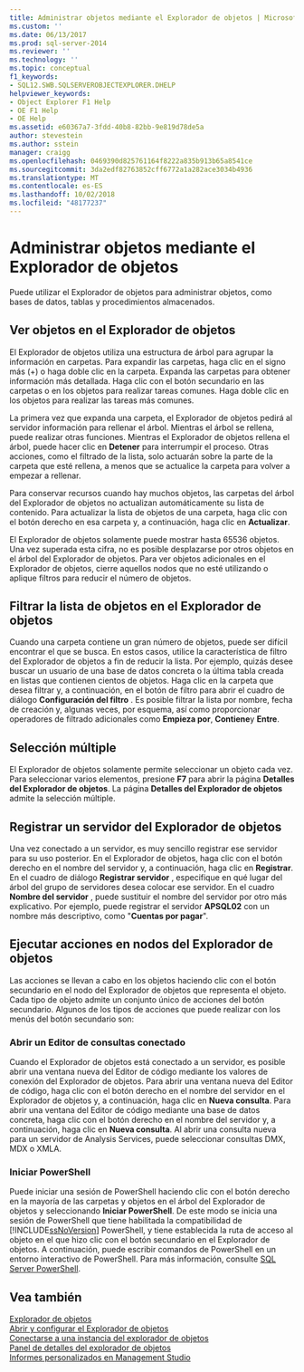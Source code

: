 ```yaml
---
title: Administrar objetos mediante el Explorador de objetos | Microsoft Docs
ms.custom: ''
ms.date: 06/13/2017
ms.prod: sql-server-2014
ms.reviewer: ''
ms.technology: ''
ms.topic: conceptual
f1_keywords:
- SQL12.SWB.SQLSERVEROBJECTEXPLORER.DHELP
helpviewer_keywords:
- Object Explorer F1 Help
- OE F1 Help
- OE Help
ms.assetid: e60367a7-3fdd-40b8-82bb-9e819d78de5a
author: stevestein
ms.author: sstein
manager: craigg
ms.openlocfilehash: 0469390d825761164f8222a835b913b65a8541ce
ms.sourcegitcommit: 3da2edf82763852cff6772a1a282ace3034b4936
ms.translationtype: MT
ms.contentlocale: es-ES
ms.lasthandoff: 10/02/2018
ms.locfileid: "48177237"
---
```

# <a name="manage-objects-by-using-object-explorer"></a>Administrar objetos mediante el Explorador de objetos
  Puede utilizar el Explorador de objetos para administrar objetos, como bases de datos, tablas y procedimientos almacenados.  
  
## <a name="viewing-objects-in-object-explorer"></a>Ver objetos en el Explorador de objetos  
 El Explorador de objetos utiliza una estructura de árbol para agrupar la información en carpetas. Para expandir las carpetas, haga clic en el signo más (+) o haga doble clic en la carpeta. Expanda las carpetas para obtener información más detallada. Haga clic con el botón secundario en las carpetas o en los objetos para realizar tareas comunes. Haga doble clic en los objetos para realizar las tareas más comunes.  
  
 La primera vez que expanda una carpeta, el Explorador de objetos pedirá al servidor información para rellenar el árbol. Mientras el árbol se rellena, puede realizar otras funciones. Mientras el Explorador de objetos rellena el árbol, puede hacer clic en **Detener** para interrumpir el proceso. Otras acciones, como el filtrado de la lista, solo actuarán sobre la parte de la carpeta que esté rellena, a menos que se actualice la carpeta para volver a empezar a rellenar.  
  
 Para conservar recursos cuando hay muchos objetos, las carpetas del árbol del Explorador de objetos no actualizan automáticamente su lista de contenido. Para actualizar la lista de objetos de una carpeta, haga clic con el botón derecho en esa carpeta y, a continuación, haga clic en **Actualizar**.  
  
 El Explorador de objetos solamente puede mostrar hasta 65536 objetos. Una vez superada esta cifra, no es posible desplazarse por otros objetos en el árbol del Explorador de objetos. Para ver objetos adicionales en el Explorador de objetos, cierre aquellos nodos que no esté utilizando o aplique filtros para reducir el número de objetos.  
  
## <a name="filtering-the-list-of-objects-in-object-explorer"></a>Filtrar la lista de objetos en el Explorador de objetos  
 Cuando una carpeta contiene un gran número de objetos, puede ser difícil encontrar el que se busca. En estos casos, utilice la característica de filtro del Explorador de objetos a fin de reducir la lista. Por ejemplo, quizás desee buscar un usuario de una base de datos concreta o la última tabla creada en listas que contienen cientos de objetos. Haga clic en la carpeta que desea filtrar y, a continuación, en el botón de filtro para abrir el cuadro de diálogo **Configuración del filtro** . Es posible filtrar la lista por nombre, fecha de creación y, algunas veces, por esquema, así como proporcionar operadores de filtrado adicionales como **Empieza por**, **Contiene**y **Entre**.  
  
## <a name="multi-select"></a>Selección múltiple  
 El Explorador de objetos solamente permite seleccionar un objeto cada vez. Para seleccionar varios elementos, presione **F7** para abrir la página **Detalles del Explorador de objetos**. La página **Detalles del Explorador de objetos** admite la selección múltiple.  
  
## <a name="register-a-server-from-object-explorer"></a>Registrar un servidor del Explorador de objetos  
 Una vez conectado a un servidor, es muy sencillo registrar ese servidor para su uso posterior. En el Explorador de objetos, haga clic con el botón derecho en el nombre del servidor y, a continuación, haga clic en **Registrar**. En el cuadro de diálogo **Registrar servidor** , especifique en qué lugar del árbol del grupo de servidores desea colocar ese servidor. En el cuadro **Nombre del servidor** , puede sustituir el nombre del servidor por otro más explicativo. Por ejemplo, puede registrar el servidor **APSQL02** con un nombre más descriptivo, como "**Cuentas por pagar**".  
  
## <a name="performing-actions-on-object-explorer-nodes"></a>Ejecutar acciones en nodos del Explorador de objetos  
 Las acciones se llevan a cabo en los objetos haciendo clic con el botón secundario en el nodo del Explorador de objetos que representa el objeto. Cada tipo de objeto admite un conjunto único de acciones del botón secundario. Algunos de los tipos de acciones que puede realizar con los menús del botón secundario son:  
  
### <a name="open-a-connected-query-editor"></a>Abrir un Editor de consultas conectado  
 Cuando el Explorador de objetos está conectado a un servidor, es posible abrir una ventana nueva del Editor de código mediante los valores de conexión del Explorador de objetos. Para abrir una ventana nueva del Editor de código, haga clic con el botón derecho en el nombre del servidor en el Explorador de objetos y, a continuación, haga clic en **Nueva consulta**. Para abrir una ventana del Editor de código mediante una base de datos concreta, haga clic con el botón derecho en el nombre del servidor y, a continuación, haga clic en **Nueva consulta**. Al abrir una consulta nueva para un servidor de Analysis Services, puede seleccionar consultas DMX, MDX o XMLA.  
  
### <a name="start-powershell"></a>Iniciar PowerShell  
 Puede iniciar una sesión de PowerShell haciendo clic con el botón derecho en la mayoría de las carpetas y objetos en el árbol del Explorador de objetos y seleccionando **Iniciar PowerShell**. De este modo se inicia una sesión de PowerShell que tiene habilitada la compatibilidad de [!INCLUDE[ssNoVersion](../../includes/ssnoversion-md.md)] PowerShell, y tiene establecida la ruta de acceso al objeto en el que hizo clic con el botón secundario en el Explorador de objetos. A continuación, puede escribir comandos de PowerShell en un entorno interactivo de PowerShell. Para más información, consulte [SQL Server PowerShell](../../powershell/sql-server-powershell.md).  
  
## <a name="see-also"></a>Vea también  
 [Explorador de objetos](object-explorer.md)   
 [Abrir y configurar el Explorador de objetos](open-and-configure-object-explorer.md)   
 [Conectarse a una instancia del explorador de objetos](connect-to-an-instance-from-object-explorer.md)   
 [Panel de detalles del explorador de objetos](object-explorer-details-pane.md)   
 [Informes personalizados en Management Studio](custom-reports-in-management-studio.md)  
  
  
